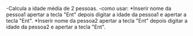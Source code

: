 -Calcula a idade média de 2 pessoas.
-como usar:
*Inserir nome da pessoa1 apertar a tecla "Ent" depois digitar a idade da pessoa1 e apertar a tecla "Ent".
*Inserir nome da pessoa2 apertar a tecla "Ent" depois digitar a idade da pessoa2 e apertar a tecla "Ent".